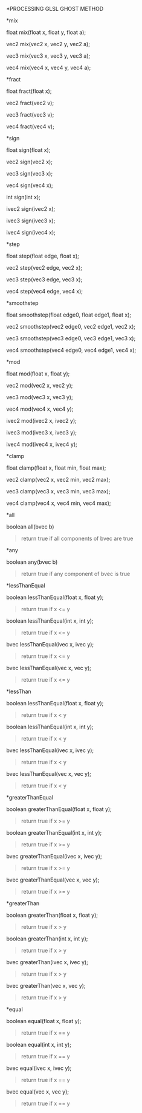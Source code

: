*PROCESSING GLSL GHOST METHOD


*mix

float mix(float x, float y, float a);

vec2 mix(vec2 x, vec2 y, vec2 a);

vec3 mix(vec3 x, vec3 y, vec3 a);

vec4 mix(vec4 x, vec4 y, vec4 a);


*fract

float fract(float x);

vec2 fract(vec2 v);

vec3 fract(vec3 v);

vec4 fract(vec4 v);

*sign

float sign(float x);

vec2 sign(vec2 x);

vec3 sign(vec3 x);

vec4 sign(vec4 x);

int sign(int x);

ivec2 sign(ivec2 x);

ivec3 sign(ivec3 x);

ivec4 sign(ivec4 x);


*step

float step(float edge, float x);

vec2 step(vec2 edge, vec2 x);

vec3 step(vec3 edge, vec3 x);

vec4 step(vec4 edge, vec4 x);


*smoothstep

float smoothstep(float edge0, float edge1, float x);

vec2 smoothstep(vec2 edge0, vec2 edge1, vec2 x);

vec3 smoothstep(vec3 edge0, vec3 edge1, vec3 x);

vec4 smoothstep(vec4 edge0, vec4 edge1, vec4 x);


*mod

float mod(float x, float y);

vec2 mod(vec2 x, vec2 y);

vec3 mod(vec3 x, vec3 y);

vec4 mod(vec4 x, vec4 y);

ivec2 mod(ivec2 x, ivec2 y);

ivec3 mod(ivec3 x, ivec3 y);

ivec4 mod(ivec4 x, ivec4 y);


*clamp

float clamp(float x, float min, float max);

vec2 clamp(vec2 x, vec2 min, vec2 max);

vec3 clamp(vec3 x, vec3 min, vec3 max);

vec4 clamp(vec4 x, vec4 min, vec4 max);


*all

boolean all(bvec b)
>return true if all components of bvec are true


*any

boolean any(bvec b)
>return true if any component of bvec is true

*lessThanEqual

boolean lessThanEqual(float x, float y);
>return true if x <= y

boolean lessThanEqual(int x, int y);
>return true if x <= y

bvec lessThanEqual(ivec x, ivec y);
>return true if x <= y

bvec lessThanEqual(vec x, vec y);
>return true if x <= y


*lessThan

boolean lessThanEqual(float x, float y);
>return true if x < y

boolean lessThanEqual(int x, int y);
>return true if x < y

bvec lessThanEqual(ivec x, ivec y);
>return true if x < y

bvec lessThanEqual(vec x, vec y);
>return true if x < y


*greaterThanEqual

boolean greaterThanEqual(float x, float y);
>return true if x >= y

boolean greaterThanEqual(int x, int y);
>return true if x >= y

bvec greaterThanEqual(ivec x, ivec y);
>return true if x >= y

bvec greaterThanEqual(vec x, vec y);
>return true if x >= y


*greaterThan

boolean greaterThan(float x, float y);
>return true if x > y

boolean greaterThan(int x, int y);
>return true if x > y

bvec greaterThan(ivec x, ivec y);
>return true if x > y

bvec greaterThan(vec x, vec y);
>return true if x > y


*equal

boolean equal(float x, float y);
>return true if x == y

boolean equal(int x, int y);
>return true if x == y

bvec equal(ivec x, ivec y);
>return true if x == y

bvec equal(vec x, vec y);
>return true if x == y





